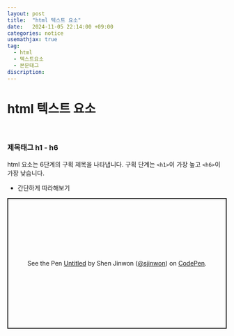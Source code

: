 ```yaml
---
layout: post
title:  "html 텍스트 요소"
date:   2024-11-05 22:14:00 +09:00
categories: notice
usemathjax: true
tag:
  - html
  - 텍스트요소
  - 본문태그
discription: 
---
```


# html 텍스트 요소

<br>

### 제목태그 h1 - h6

html 요소는 6단계의 구획 제목을 나타냅니다. 구획 단계는 `<h1>`이 가장 높고 `<h6>`이 가장 낮습니다.

- 간단하게 따라해보기

<p class="codepen" data-height="300" data-default-tab="result" data-slug-hash="bGXxqeX" data-pen-title="Untitled" data-user="sjinwon" style="height: 300px; box-sizing: border-box; display: flex; align-items: center; justify-content: center; border: 2px solid; margin: 1em 0; padding: 1em;">
  <span>See the Pen <a href="https://codepen.io/sjinwon/pen/bGXxqeX">
  Untitled</a> by Shen Jinwon (<a href="https://codepen.io/sjinwon">@sjinwon</a>)
  on <a href="https://codepen.io">CodePen</a>.</span>
</p>
<script async src="https://cpwebassets.codepen.io/assets/embed/ei.js"></script>